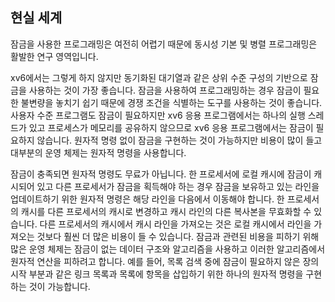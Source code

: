## 현실 세계

잠금을 사용한 프로그래밍은 여전히 어렵기 때문에 동시성 기본 및 병렬 프로그래밍은 활발한 연구 영역입니다.

xv6에서는 그렇게 하지 않지만 동기화된 대기열과 같은 상위 수준 구성의 기반으로 잠금을 사용하는 것이 가장 좋습니다. 잠금을 사용하여 프로그래밍하는 경우 잠금이 필요한 불변량을 놓치기 쉽기 때문에 경쟁 조건을 식별하는 도구를 사용하는 것이 좋습니다.
사용자 수준 프로그램도 잠금이 필요하지만 xv6 응용 프로그램에서는 하나의 실행 스레드가 있고 프로세스가 메모리를 공유하지 않으므로 xv6 응용 프로그램에서는 잠금이 필요하지 않습니다.
원자적 명령 없이 잠금을 구현하는 것이 가능하지만 비용이 많이 들고 대부분의 운영 체제는 원자적 명령을 사용합니다.

잠금이 충족되면 원자적 명령도 무료가 아닙니다. 한 프로세서에 로컬 캐시에 잠금이 캐시되어 있고 다른 프로세서가 잠금을 획득해야 하는 경우 잠금을 보유하고 있는 라인을 업데이트하기 위한 원자적 명령은 해당 라인을 다음에서 이동해야 합니다.
한 프로세서의 캐시를 다른 프로세서의 캐시로 변경하고 캐시 라인의 다른 복사본을 무효화할 수 있습니다. 다른 프로세서의 캐시에서 캐시 라인을 가져오는 것은 로컬 캐시에서 라인을 가져오는 것보다 훨씬 더 많은 비용이 들 수 있습니다.
잠금과 관련된 비용을 피하기 위해 많은 운영 체제는 잠금이 없는 데이터 구조와 알고리즘을 사용하고 이러한 알고리즘에서 원자적 연산을 피하려고 합니다.
예를 들어, 목록 검색 중에 잠금이 필요하지 않은 장의 시작 부분과 같은 링크 목록과 목록에 항목을 삽입하기 위한 하나의 원자적 명령을 구현하는 것이 가능합니다.